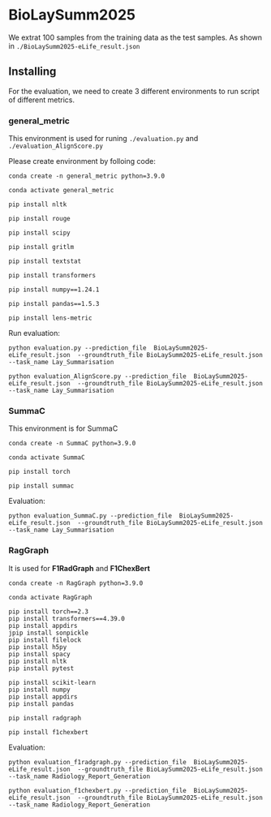 # BioLaySumm2025

We extrat 100 samples from the training data as the test samples. As shown in `./BioLaySumm2025-eLife_result.json`

## Installing



For the evaluation, we need to create 3 different environments to run script of different metrics.



### general_metric

This environment is used for runing `./evaluation.py` and `./evaluation_AlignScore.py`



Please create environment by folloing code:

```
conda create -n general_metric python=3.9.0

conda activate general_metric 

pip install nltk

pip install rouge

pip install scipy

pip install gritlm

pip install textstat

pip install transformers

pip install numpy==1.24.1

pip install pandas==1.5.3

pip install lens-metric
```



Run evaluation:

```
python evaluation.py --prediction_file  BioLaySumm2025-eLife_result.json  --groundtruth_file BioLaySumm2025-eLife_result.json --task_name Lay_Summarisation  

python evaluation_AlignScore.py --prediction_file  BioLaySumm2025-eLife_result.json  --groundtruth_file BioLaySumm2025-eLife_result.json --task_name Lay_Summarisation  
```



### SummaC

This environment is for SummaC

```
conda create -n SummaC python=3.9.0

conda activate SummaC

pip install torch

pip install summac
```

Evaluation:

```
python evaluation_SummaC.py --prediction_file  BioLaySumm2025-eLife_result.json  --groundtruth_file BioLaySumm2025-eLife_result.json --task_name Lay_Summarisation  
```

### RagGraph

It is used for **F1RadGraph** and **F1ChexBert**

```
conda create -n RagGraph python=3.9.0

conda activate RagGraph 

pip install torch==2.3
pip install transformers==4.39.0
pip install appdirs
jpip install sonpickle
pip install filelock
pip install h5py
pip install spacy
pip install nltk
pip install pytest

pip install scikit-learn
pip install numpy
pip install appdirs
pip install pandas

pip install radgraph

pip install f1chexbert
```

Evaluation:

```
python evaluation_f1radgraph.py --prediction_file  BioLaySumm2025-eLife_result.json  --groundtruth_file BioLaySumm2025-eLife_result.json --task_name Radiology_Report_Generation  

python evaluation_f1chexbert.py --prediction_file  BioLaySumm2025-eLife_result.json  --groundtruth_file BioLaySumm2025-eLife_result.json --task_name Radiology_Report_Generation
```

